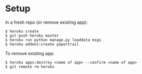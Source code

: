 # Setup

In a fresh repo (or remove existing app):

    $ heroku create
    $ git push heroku master
    $ heroku run python manage.py loaddata msgs
    $ heroku addons:create papertrail

To remove existing app:

    $ heroku apps:destroy <name of app> --confirm <name of app>
    $ git remote rm heroku